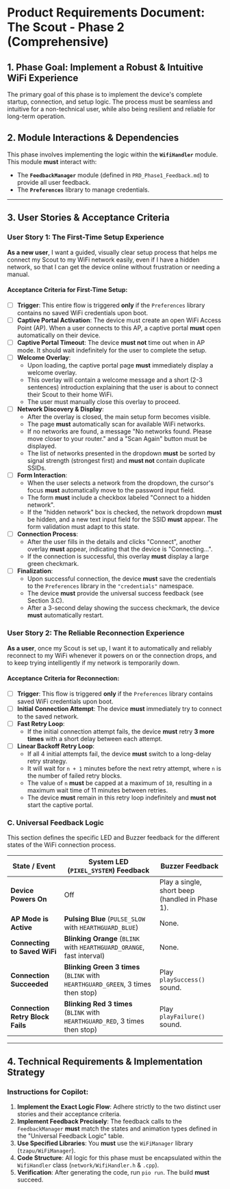# Product Requirements Document: The Scout - Phase 2 (Comprehensive)

## 1. Phase Goal: Implement a Robust & Intuitive WiFi Experience

The primary goal of this phase is to implement the device's complete startup, connection, and setup logic. The process must be seamless and intuitive for a non-technical user, while also being resilient and reliable for long-term operation.

## 2. Module Interactions & Dependencies
This phase involves implementing the logic within the **`WifiHandler`** module. This module **must** interact with:
* The **`FeedbackManager`** module (defined in `PRD_Phase1_Feedback.md`) to provide all user feedback.
* The **`Preferences`** library to manage credentials.

---

## 3. User Stories & Acceptance Criteria

### User Story 1: The First-Time Setup Experience
**As a new user**, I want a guided, visually clear setup process that helps me connect my Scout to my WiFi network easily, even if I have a hidden network, so that I can get the device online without frustration or needing a manual.

#### Acceptance Criteria for First-Time Setup:
* [ ] **Trigger**: This entire flow is triggered **only** if the `Preferences` library contains no saved WiFi credentials upon boot.
* [ ] **Captive Portal Activation**: The device must create an open WiFi Access Point (AP). When a user connects to this AP, a captive portal **must** open automatically on their device.
* [ ] **Captive Portal Timeout**: The device **must not** time out when in AP mode. It should wait indefinitely for the user to complete the setup.
* [ ] **Welcome Overlay**:
    * Upon loading, the captive portal page **must** immediately display a welcome overlay.
    * This overlay will contain a welcome message and a short (2-3 sentences) introduction explaining that the user is about to connect their Scout to their home WiFi.
    * The user must manually close this overlay to proceed.
* [ ] **Network Discovery & Display**:
    * After the overlay is closed, the main setup form becomes visible.
    * The page **must** automatically scan for available WiFi networks.
    * If no networks are found, a message "No networks found. Please move closer to your router." and a "Scan Again" button must be displayed.
    * The list of networks presented in the dropdown **must** be sorted by signal strength (strongest first) and **must not** contain duplicate SSIDs.
* [ ] **Form Interaction**:
    * When the user selects a network from the dropdown, the cursor's focus **must** automatically move to the password input field.
    * The form **must** include a checkbox labeled "Connect to a hidden network".
    * If the "hidden network" box is checked, the network dropdown **must** be hidden, and a new text input field for the SSID **must** appear. The form validation must adapt to this state.
* [ ] **Connection Process**:
    * After the user fills in the details and clicks "Connect", another overlay **must** appear, indicating that the device is "Connecting...".
    * If the connection is successful, this overlay **must** display a large green checkmark.
* [ ] **Finalization**:
    * Upon successful connection, the device **must** save the credentials to the `Preferences` library in the `"credentials"` namespace.
    * The device **must** provide the universal success feedback (see Section 3.C).
    * After a 3-second delay showing the success checkmark, the device **must** automatically restart.

### User Story 2: The Reliable Reconnection Experience
**As a user**, once my Scout is set up, I want it to automatically and reliably reconnect to my WiFi whenever it powers on or the connection drops, and to keep trying intelligently if my network is temporarily down.

#### Acceptance Criteria for Reconnection:
* [ ] **Trigger**: This flow is triggered **only** if the `Preferences` library contains saved WiFi credentials upon boot.
* [ ] **Initial Connection Attempt**: The device **must** immediately try to connect to the saved network.
* [ ] **Fast Retry Loop**:
    * If the initial connection attempt fails, the device **must** retry **3 more times** with a short delay between each attempt.
* [ ] **Linear Backoff Retry Loop**:
    * If all 4 initial attempts fail, the device **must** switch to a long-delay retry strategy.
    * It will wait for `n + 1` minutes before the next retry attempt, where `n` is the number of failed retry blocks.
    * The value of `n` **must** be capped at a maximum of `10`, resulting in a maximum wait time of 11 minutes between retries.
    * The device **must** remain in this retry loop indefinitely and **must not** start the captive portal.

### C. Universal Feedback Logic
This section defines the specific LED and Buzzer feedback for the different states of the WiFi connection process.

| State / Event                 | System LED (`PIXEL_SYSTEM`) Feedback                                | Buzzer Feedback                               |
| ----------------------------- | ------------------------------------------------------------------- | --------------------------------------------- |
| **Device Powers On** | Off                                                                 | Play a single, short beep (handled in Phase 1). |
| **AP Mode is Active** | **Pulsing Blue** (`PULSE_SLOW` with `HEARTHGUARD_BLUE`) | None.                                         |
| **Connecting to Saved WiFi** | **Blinking Orange** (`BLINK` with `HEARTHGUARD_ORANGE`, fast interval) | None.                                         |
| **Connection Succeeded** | **Blinking Green 3 times** (`BLINK` with `HEARTHGUARD_GREEN`, 3 times then stop) | Play `playSuccess()` sound.                   |
| **Connection Retry Block Fails** | **Blinking Red 3 times** (`BLINK` with `HEARTHGUARD_RED`, 3 times then stop) | Play `playFailure()` sound.                 |

---

## 4. Technical Requirements & Implementation Strategy

### Instructions for Copilot:
1.  **Implement the Exact Logic Flow**: Adhere strictly to the two distinct user stories and their acceptance criteria.
2.  **Implement Feedback Precisely**: The feedback calls to the `FeedbackManager` **must** match the states and animation types defined in the "Universal Feedback Logic" table.
3.  **Use Specified Libraries**: You **must** use the `WiFiManager` library (`tzapu/WiFiManager`).
4.  **Code Structure**: All logic for this phase must be encapsulated within the `WifiHandler` class (`network/WifiHandler.h` & `.cpp`).
5.  **Verification**: After generating the code, run `pio run`. The build **must** succeed.